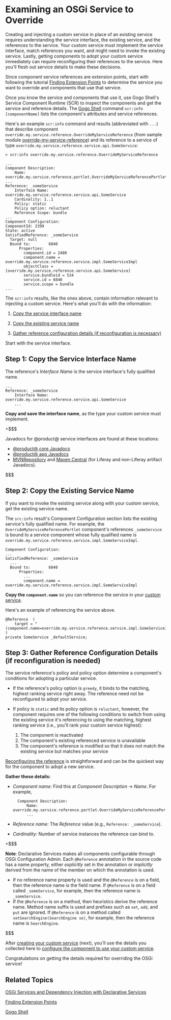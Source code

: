 # Examining an OSGi Service to Override [](id=examining-an-osgi-service-to-override)

Creating and injecting a custom service in place of an existing service requires
understanding the service interface, the existing service, and the references to
the service. Your custom service must implement the service interface, match
references you want, and might need to invoke the existing service. Lastly,
getting components to adopt your custom service immediately can require
reconfiguring their references to the service. Here you'll flesh out service
details to make these decisions. 

Since component service references are extension points, start with following
the tutorial
[Finding Extension Points](/develop/tutorials/-/knowledge_base/7-1/finding-extension-points)
to determine the service you want to override and components that use that
service. 

Once you know the service and components that use it, use Gogo Shell's Service
Component Runtime (SCR) to inspect the components and get the service and
reference details. The
[Gogo Shell](/develop/reference/-/knowledge_base/7-1/using-the-felix-gogo-shell) 
command `scr:info [componentName]` lists the component's attributes and service
references.  

Here's an example `scr:info` command and results (abbreviated with `...`) that
describe component `override.my.service.reference.OverrideMyServiceReference`
(from sample module 
[override-my-service-reference](https://dev.liferay.com/documents/10184/656312/override-my-service-reference.zip))
and its reference to a service of type
`override.my.service.reference.service.api.SomeService`:

    > scr:info override.my.service.reference.OverrideMyServiceReference 

    ...
    Component Description:
        Name: override.my.service.reference.portlet.OverrideMyServiceReferencePortlet
    ...
    Reference: _someService
        Interface Name: override.my.service.reference.service.api.SomeService
        Cardinality: 1..1
        Policy: static
        Policy option: reluctant
        Reference Scope: bundle
    ...
    Component Configuration:
    ComponentId: 2399
    State: active
    SatisfiedReference: _someService
      Target: null
      Bound to:        6840
          Properties:
            component.id = 2400
            component.name = override.my.service.reference.service.impl.SomeServiceImpl
            objectClass = [override.my.service.reference.service.api.SomeService]
            service.bundleid = 524
            service.id = 6840
            service.scope = bundle
    ...
    
The `scr:info` results, like the ones above, contain information relevant to
injecting a custom service. Here's what you'll do with the information: 

1.  [Copy the service interface name](#step-1-copy-the-service-interface-name) 

2.  [Copy the existing service name](#step-2-copy-the-existing-service-name) 

3.  [Gather reference configuration details (if reconfiguration is necessary)](#step-3-gather-reference-configuration-details-if-reconfiguration-is-needed)

Start with the service interface. 

## Step 1: Copy the Service Interface Name [](id=step-1-copy-the-service-interface-name)

The reference's *Interface Name* is the service interface's fully qualified
name.

    ...
    Reference: _someService
        Interface Name: override.my.service.reference.service.api.SomeService
        ...

**Copy and save the interface name**, as the type your custom service must
implement.

+$$$

Javadocs for @product@ service interfaces are found at these locations:

- [@product@ core Javadocs](@platform-ref@/7.1-latest/javadocs/)
- [@product@ app Javadocs](@app-ref@)
- [MVNRepository](https://mvnrepository.com/)
  and
  [Maven Central](https://search.maven.org/)
  (for Liferay and non-Liferay artifact Javadocs). 

$$$

## Step 2: Copy the Existing Service Name [](id=step-2-copy-the-existing-service-name)

If you want to invoke the existing service along with your custom service, get the existing service name. 

The `src:info` result's Component Configuration section lists the existing
service's fully qualified name. For example, the
`OverrideMyServiceReferencePortlet` component's references `_someService` is
bound to a service component whose fully qualified name is
`override.my.service.reference.service.impl.SomeServiceImpl`. 

    Component Configuration:
    ...
    SatisfiedReference: _someService
      ...
      Bound to:        6840
          Properties:
            ...
            component.name = override.my.service.reference.service.impl.SomeServiceImpl

**Copy the `component.name`** so you can reference the service in your 
[custom service](TODO).

Here's an example of referencing the service above. 

    @Reference  (
        target = "(component.name=override.my.service.reference.service.impl.SomeServiceImpl)"
    )
    private SomeService _defaultService;

## Step 3: Gather Reference Configuration Details (if reconfiguration is needed) [](id=step-3-gather-reference-configuration-details-if-reconfiguration-is-needed)

The service reference's policy and policy option determine a component's conditions for adopting a particular service.

- If the reference's policy option is `greedy`, it binds to the matching, 
highest ranking service right away. The reference need not be reconfigured to
adopt your service. 

- If policy is `static` and its policy option is `reluctant`, however, the  
component requires one of the following conditions to switch from using the
existing service it's referencing to using the matching, highest ranking service
(i.e., you'll rank your custom service highest):

    1. The component is reactivated
    2. The component's existing referenced service is unavailable
    3. The component's reference is modified so that it does not match the existing service but matches your service

[Reconfiguring the reference](/develop/tutorials/-/knowledge_base/7-1/reconfiguring-components-to-use-your-service)
is straightforward and can be the quickest way for the component to adopt a new
service. 

**Gather these details:** 

- *Component name:* Find this at *Component Description* &rarr; *Name*. For example,

        Component Description:
            Name: override.my.service.reference.portlet.OverrideMyServiceReferencePortlet
            ...

- *Reference name:* The *Reference* value (e.g., `Reference: _someService`).

- *Cardinality:* Number of service instances the reference can bind to. 

+$$$

**Note**: Declarative Services makes all components configurable through OSGi 
Configuration Admin. Each `@Reference` annotation in the source code has a name
property, either *explicitly* set in the annotation or *implicitly* derived from
the name of the member on which the annotation is used.

-   If no reference name property is used and the `@Reference` is on a field,
then the reference name is the field name. If `@Reference` is on a field
called `_someService`, for example, then the reference name is
`_someService`.
-   If the `@Reference` is on a method, then heuristics derive the reference
name. Method name suffix is used and prefixes such as `set`, `add`, and `put`
are ignored. If `@Reference` is on a method called `setSearchEngine(SearchEngine
se)`, for example, then the reference name is `SearchEngine`. 

$$$

After
[creating your custom service](/develop/tutorials/-/knowledge_base/7-1/creating-a-custom-osgi-service)
(next), you'll use the details you collected here to 
[configure the component to use your custom service](/develop/tutorials/-/knowledge_base/7-1/reconfiguring-components-to-use-your-service).

Congratulations on getting the details required for overriding the OSGi service! 

## Related Topics [](id=related-topics)

[OSGi Services and Dependency Injection with Declarative Services](/develop/tutorials/-/knowledge_base/7-1/osgi-services-and-dependency-injection-with-declarative-services)

[Finding Extension Points](/develop/tutorials/-/knowledge_base/7-1/finding-extension-points)

[Gogo Shell](/develop/reference/-/knowledge_base/7-1/using-the-felix-gogo-shell)

